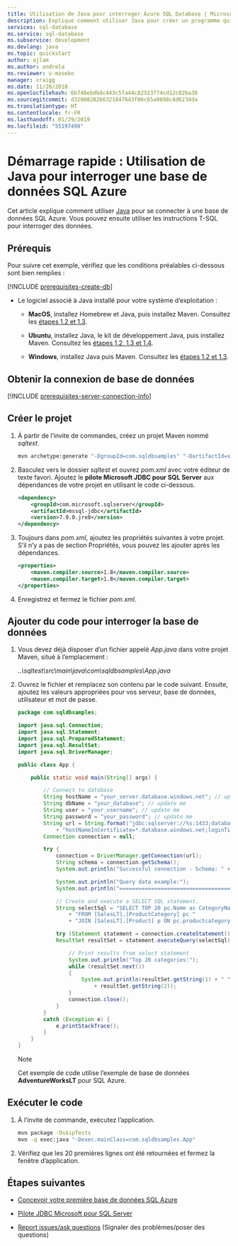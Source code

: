 ```yaml
---
title: Utilisation de Java pour interroger Azure SQL Database | Microsoft Docs
description: Explique comment utiliser Java pour créer un programme qui se connecte à une base de données SQL Azure et pour l’interroger à l’aide d’instructions T-SQL.
services: sql-database
ms.service: sql-database
ms.subservice: development
ms.devlang: java
ms.topic: quickstart
author: ajlam
ms.author: andrela
ms.reviewer: v-masebo
manager: craigg
ms.date: 11/20/2018
ms.openlocfilehash: 6b748ebdbdc443c5fa44c82323774cd12c82ba38
ms.sourcegitcommit: d3200828266321847643f06c65a0698c4d6234da
ms.translationtype: HT
ms.contentlocale: fr-FR
ms.lasthandoff: 01/29/2019
ms.locfileid: "55197498"
---
```

# <a name="quickstart-use-java-to-query-an-azure-sql-database"></a>Démarrage rapide : Utilisation de Java pour interroger une base de données SQL Azure

Cet article explique comment utiliser [Java](/sql/connect/jdbc/microsoft-jdbc-driver-for-sql-server) pour se connecter à une base de données SQL Azure. Vous pouvez ensuite utiliser les instructions T-SQL pour interroger des données.

## <a name="prerequisites"></a>Prérequis

Pour suivre cet exemple, vérifiez que les conditions préalables ci-dessous sont bien remplies :

[!INCLUDE [prerequisites-create-db](../../includes/sql-database-connect-query-prerequisites-create-db-includes.md)]

- Le logiciel associé à Java installé pour votre système d’exploitation :

  - **MacOS**, installez Homebrew et Java, puis installez Maven. Consultez les [étapes 1.2 et 1.3](https://www.microsoft.com/sql-server/developer-get-started/java/mac/).

  - **Ubuntu**, installez Java, le kit de développement Java, puis installez Maven. Consultez les [étapes 1.2, 1.3 et 1.4](https://www.microsoft.com/sql-server/developer-get-started/java/ubuntu/).

  - **Windows**, installez Java puis Maven. Consultez les [étapes 1.2 et 1.3](https://www.microsoft.com/sql-server/developer-get-started/java/windows/).

## <a name="get-database-connection"></a>Obtenir la connexion de base de données

[!INCLUDE [prerequisites-server-connection-info](../../includes/sql-database-connect-query-prerequisites-server-connection-info-includes.md)]

## <a name="create-the-project"></a>Créer le projet

1. À partir de l’invite de commandes, créez un projet Maven nommé *sqltest*.

    ```bash
    mvn archetype:generate "-DgroupId=com.sqldbsamples" "-DartifactId=sqltest" "-DarchetypeArtifactId=maven-archetype-quickstart" "-Dversion=1.0.0" --batch-mode
    ```

1. Basculez vers le dossier *sqltest* et ouvrez *pom.xml* avec votre éditeur de texte favori. Ajoutez le **pilote Microsoft JDBC pour SQL Server** aux dépendances de votre projet en utilisant le code ci-dessous.

    ```xml
    <dependency>
        <groupId>com.microsoft.sqlserver</groupId>
        <artifactId>mssql-jdbc</artifactId>
        <version>7.0.0.jre8</version>
    </dependency>
    ```

1. Toujours dans *pom.xml*, ajoutez les propriétés suivantes à votre projet. S’il n’y a pas de section Propriétés, vous pouvez les ajouter après les dépendances.

   ```xml
   <properties>
       <maven.compiler.source>1.8</maven.compiler.source>
       <maven.compiler.target>1.8</maven.compiler.target>
   </properties>
   ```

1. Enregistrez et fermez le fichier *pom.xml*.

## <a name="add-code-to-query-database"></a>Ajouter du code pour interroger la base de données

1. Vous devez déjà disposer d’un fichier appelé *App.java* dans votre projet Maven, situé à l’emplacement :

   *..\sqltest\src\main\java\com\sqldbsamples\App.java*

1. Ouvrez le fichier et remplacez son contenu par le code suivant. Ensuite, ajoutez les valeurs appropriées pour vos serveur, base de données, utilisateur et mot de passe.

    ```java
    package com.sqldbsamples;

    import java.sql.Connection;
    import java.sql.Statement;
    import java.sql.PreparedStatement;
    import java.sql.ResultSet;
    import java.sql.DriverManager;

    public class App {

        public static void main(String[] args) {

            // Connect to database
            String hostName = "your_server.database.windows.net"; // update me
            String dbName = "your_database"; // update me
            String user = "your_username"; // update me
            String password = "your_password"; // update me
            String url = String.format("jdbc:sqlserver://%s:1433;database=%s;user=%s;password=%s;encrypt=true;"
                + "hostNameInCertificate=*.database.windows.net;loginTimeout=30;", hostName, dbName, user, password);
            Connection connection = null;

            try {
                connection = DriverManager.getConnection(url);
                String schema = connection.getSchema();
                System.out.println("Successful connection - Schema: " + schema);

                System.out.println("Query data example:");
                System.out.println("=========================================");

                // Create and execute a SELECT SQL statement.
                String selectSql = "SELECT TOP 20 pc.Name as CategoryName, p.name as ProductName "
                    + "FROM [SalesLT].[ProductCategory] pc "  
                    + "JOIN [SalesLT].[Product] p ON pc.productcategoryid = p.productcategoryid";

                try (Statement statement = connection.createStatement();
                ResultSet resultSet = statement.executeQuery(selectSql)) {

                    // Print results from select statement
                    System.out.println("Top 20 categories:");
                    while (resultSet.next())
                    {
                        System.out.println(resultSet.getString(1) + " "
                            + resultSet.getString(2));
                    }
                    connection.close();
                }
            }
            catch (Exception e) {
                e.printStackTrace();
            }
        }
    }
    ```

   > [!NOTE]
   > Cet exemple de code utilise l’exemple de base de données **AdventureWorksLT** pour SQL Azure.

## <a name="run-the-code"></a>Exécuter le code

1. À l’invite de commande, exécutez l’application.

    ```bash
    mvn package -DskipTests
    mvn -q exec:java "-Dexec.mainClass=com.sqldbsamples.App"
    ```

1. Vérifiez que les 20 premières lignes ont été retournées et fermez la fenêtre d’application.

## <a name="next-steps"></a>Étapes suivantes

- [Concevoir votre première base de données SQL Azure](sql-database-design-first-database.md)  

- [Pilote JDBC Microsoft pour SQL Server](https://github.com/microsoft/mssql-jdbc)  

- [Report issues/ask questions](https://github.com/microsoft/mssql-jdbc/issues) (Signaler des problèmes/poser des questions)  
